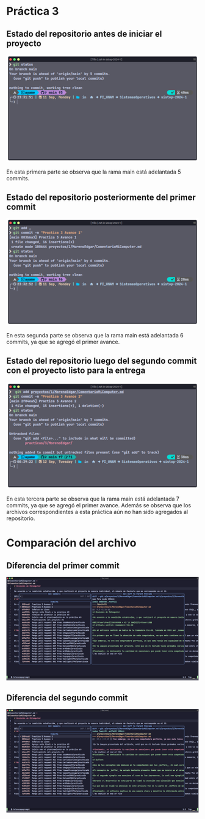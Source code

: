 # Práctica 3

## Estado del repositorio antes de iniciar el proyecto

![](./img/01_Previo_Proyecto.png)

En esta primera parte se observa que la rama main está adelantada 5 commits.

## Estado del repositorio posteriormente del primer commit

![](./img/02_Primer_Commit.png)

En esta segunda parte se observa que la rama main está adelantada 6 commits, ya que se agregó el primer avance.

## Estado del repositorio luego del segundo commit con el proyecto listo para la entrega

![](img/03_Segundo_Commit.png)

En esta tercera parte se observa que la rama main está adelantada 7 commits, ya que se agregó el primer avance.
Además se observa que los archivos correspondientes a esta práctica aún no han sido agregados al repositorio.

# Comparación del archivo

## Diferencia del primer commit

![](img/04_Diff_Primer_Commit.png)

## Diferencia del segundo commit

![](img/05_Diff_Segundo_Commit.png)